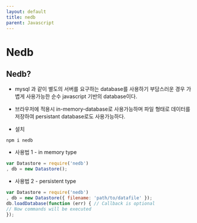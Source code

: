 ```yaml
---
layout: default
title: nedb
parent: Javascript
---
```


# Nedb

## Nedb?
- mysql 과 같이 별도의 서버를 요구하는 database를 사용하기 부담스러운 경우 가볍게 사용가능한 순수 javascript 기반의 database이다.
- 브라우저에 적용시 in-memory-database로 사용가능하며 파일 형태로 데이터를 저장하여 persistant database로도 사용가능하다.

- 설치
```
npm i nedb
```
- 사용법 1 - in memory type
```jsx
var Datastore = require('nedb')
, db = new Datastore();
```

- 사용법 2 - persistent type
```jsx
var Datastore = require('nedb')
, db = new Datastore({ filename: 'path/to/datafile' });
db.loadDatabase(function (err) { // Callback is optional
// Now commands will be executed
});

```